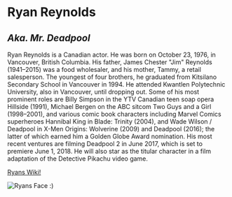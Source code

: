 # **Ryan Reynolds**
## *Aka. Mr. Deadpool*
 Ryan Reynolds is a Canadian actor. He was born on October 23, 1976, in Vancouver, British Columbia. His father, James Chester "Jim" Reynolds (1941–2015) was a food wholesaler, and his mother, Tammy, a retail salesperson. The youngest of four brothers, he graduated from Kitsilano Secondary School in Vancouver in 1994. He attended Kwantlen Polytechnic University, also in Vancouver, until dropping out. Some of his most prominent roles are Billy Simpson in the YTV Canadian teen soap opera Hillside (1991), Michael Bergen on the ABC sitcom Two Guys and a Girl (1998–2001), and various comic book characters including Marvel Comics superheroes Hannibal King in Blade: Trinity (2004), and Wade Wilson / Deadpool in X-Men Origins: Wolverine (2009) and Deadpool (2016); the latter of which earned him a Golden Globe Award nomination.
 His most recent ventures are filming Deadpool 2 in June 2017, which is set to premiere June 1, 2018. He will also star as the titular character in a film adaptation of the Detective Pikachu video game.

[Ryans Wiki!](https://en.wikipedia.org/wiki/Ryan_Reynolds)


![Ryans Face :)](https://images-na.ssl-images-amazon.com/images/M/MV5BOTI3ODk1MTMyNV5BMl5BanBnXkFtZTcwNDEyNTE2Mg@@._V1_.jpg "Ryan Reynolds")

